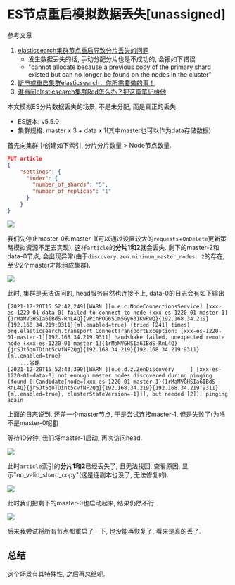 # ES节点重启模拟数据丢失[unassigned]

参考文章

1. [elasticsearch集群节点重启导致分片丢失的问题](https://blog.csdn.net/w1346561235/article/details/105852936/)
    - 发生数据丢失的话, 手动分配分片也是不成功的, 会报如下错误
    - "cannot allocate because a previous copy of the primary shard existed but can no longer be found on the nodes in the cluster"
2. [断电或重启集群elasticsearch，你所需要做的事！](https://blog.csdn.net/qq_23160237/article/details/86703678)
3. [谁再问elasticsearch集群Red怎么办？把这篇笔记给他](https://aijishu.com/a/1060000000085558)

本文模拟ES分片数据丢失的场景, 不是未分配, 而是真正的丢失.

- ES版本: v5.5.0
- 集群规格: master x 3 + data x 1(其中master也可以作为data存储数据)

首先向集群中创建如下索引, 分片分片数量 > Node节点数量.

```json
PUT article
{
    "settings": {
      "index": {
        "number_of_shards": "5",
        "number_of_replicas": "1"
      }
    }
}
```

![](https://gitee.com/generals-space/gitimg/raw/master/1c14f30d290b1ae8ef0330f7b96a3b5c.png)

我们先停止master-0和master-1(可以通过设置较大的`requests`+`OnDelete`更新策略模拟资源不足去实现), 这样`article`的**分片1和2**就会丢失. 剩下的master-2和data-0节点, 会出现异常(由于`discovery.zen.minimum_master_nodes: 2`的存在, 至少2个master才能组成集群).

![](https://gitee.com/generals-space/gitimg/raw/master/37d7bfb5ed7d6e70c1580f28940e0fbe.png)

此时, 集群是无法访问的, head服务自然也连接不上, data-0的日志会有如下输出

```
[2021-12-20T15:52:42,249][WARN ][o.e.c.NodeConnectionsService] [xxx-es-1220-01-data-0] failed to connect to node {xxx-es-1220-01-master-1}{1rMaMVGHSIa6IBdS-RnL4Q}{vPinPOG6SOm5Gy631KwRwQ}{192.168.34.219}{192.168.34.219:9311}{ml.enabled=true} (tried [241] times)
org.elasticsearch.transport.ConnectTransportException: [xxx-es-1220-01-master-1][192.168.34.219:9311] handshake failed. unexpected remote node {xxx-es-1220-01-master-1}{1rMaMVGHSIa6IBdS-RnL4Q}{jrSJt5qoTDint5cvfNF2Qg}{192.168.34.219}{192.168.34.219:9311}{ml.enabled=true}
    ...省略
[2021-12-20T15:52:43,390][WARN ][o.e.d.z.ZenDiscovery     ] [xxx-es-1220-01-data-0] not enough master nodes discovered during pinging (found [[Candidate{node={xxx-es-1220-01-master-1}{1rMaMVGHSIa6IBdS-RnL4Q}{jrSJt5qoTDint5cvfNF2Qg}{192.168.34.219}{192.168.34.219:9311}{ml.enabled=true}, clusterStateVersion=-1}]], but needed [2]), pinging again
```

上面的日志说到, 还差一个master节点, 于是尝试连接master-1, 但是失败了(为啥不是master-0呢🤔)

等待10分钟, 我们将master-1启动, 再次访问head.

![](https://gitee.com/generals-space/gitimg/raw/master/37e4acf6a339f8b609f225ec4c761d28.png)

此时`article`索引的**分片1和2**已经丢失了, 且无法找回, 查看原因, 显示"no_valid_shard_copy"(这是连副本也没了, 无法修复的).

![](https://gitee.com/generals-space/gitimg/raw/master/b2618d25f95744b5367b7cd1788b37da.png)

此时我们把剩下的master-0也启动起来, 结果仍然不行.

![](https://gitee.com/generals-space/gitimg/raw/master/a62018eb404e98abcccf9663056d486c.png)

后来我尝试将所有节点都重启了一下, 也没能再恢复了, 看来是真的丢了.

## 总结

这个场景有其特殊性, 之后再总结吧.
